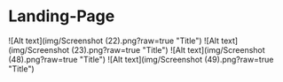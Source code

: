 # Landing-Page
![Alt text](img/Screenshot (22).png?raw=true "Title")
![Alt text](img/Screenshot (23).png?raw=true "Title")
![Alt text](img/Screenshot (48).png?raw=true "Title")
![Alt text](img/Screenshot (49).png?raw=true "Title")